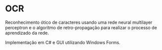 OCR
===

Reconhecimento ótico de caracteres usando uma rede neural multilayer perceptron e o algoritmo de retro-propagação
para realizar o processo de aprendizado da rede.

Implementação em C# e GUI utilizando Windows Forms.
